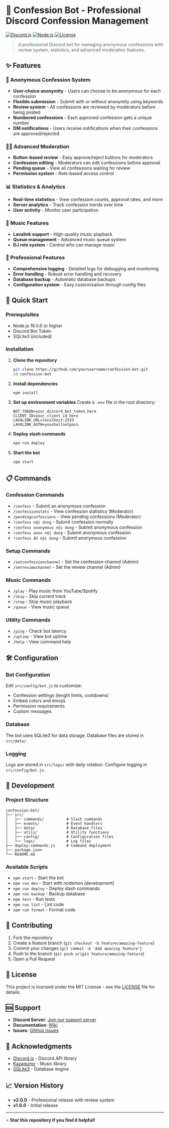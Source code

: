 # 🤖 Confession Bot - Professional Discord Confession Management

[![Discord.js](https://img.shields.io/badge/Discord.js-14.11.0-blue.svg)](https://discord.js.org/)
[![Node.js](https://img.shields.io/badge/Node.js-16.0.0+-green.svg)](https://nodejs.org/)
[![License](https://img.shields.io/badge/License-MIT-yellow.svg)](LICENSE)

> A professional Discord bot for managing anonymous confessions with review system, statistics, and advanced moderation features.

## ✨ Features

### 🔐 Anonymous Confession System
- **User-choice anonymity** - Users can choose to be anonymous for each confession
- **Flexible submission** - Submit with or without anonymity using keywords
- **Review system** - All confessions are reviewed by moderators before being posted
- **Numbered confessions** - Each approved confession gets a unique number
- **DM notifications** - Users receive notifications when their confessions are approved/rejected

### 👨‍⚖️ Advanced Moderation
- **Button-based review** - Easy approve/reject buttons for moderators
- **Confession editing** - Moderators can edit confessions before approval
- **Pending queue** - View all confessions waiting for review
- **Permission system** - Role-based access control

### 📊 Statistics & Analytics
- **Real-time statistics** - View confession counts, approval rates, and more
- **Server analytics** - Track confession trends over time
- **User activity** - Monitor user participation

### 🎵 Music Features
- **Lavalink support** - High-quality music playback
- **Queue management** - Advanced music queue system
- **DJ role system** - Control who can manage music

### 🔧 Professional Features
- **Comprehensive logging** - Detailed logs for debugging and monitoring
- **Error handling** - Robust error handling and recovery
- **Database backup** - Automatic database backups
- **Configuration system** - Easy customization through config files

## 🚀 Quick Start

### Prerequisites
- Node.js 16.0.0 or higher
- Discord Bot Token
- SQLite3 (included)

### Installation

1. **Clone the repository**
   ```bash
   git clone https://github.com/yourusername/confession-bot.git
   cd confession-bot
   ```

2. **Install dependencies**
   ```bash
   npm install
   ```

3. **Set up environment variables**
   Create a `.env` file in the root directory:
   ```env
   BOT_TOKEN=your_discord_bot_token_here
   CLIENT_ID=your_client_id_here
   LAVALINK_URL=localhost:2333
   LAVALINK_AUTH=youshallnotpass
   ```

4. **Deploy slash commands**
   ```bash
   npm run deploy
   ```

5. **Start the bot**
   ```bash
   npm start
   ```

## 📋 Commands

### Confession Commands
- `/confess` - Submit an anonymous confession
- `/confessionstats` - View confession statistics (Moderator)
- `/pendingconfessions` - View pending confessions (Moderator)
- `!confess nội dung` - Submit confession normally
- `!confess anonymous nội dung` - Submit anonymous confession
- `!confess anon nội dung` - Submit anonymous confession
- `!confess ẩn nội dung` - Submit anonymous confession

### Setup Commands
- `/setconfessionchannel` - Set the confession channel (Admin)
- `/setreviewchannel` - Set the review channel (Admin)

### Music Commands
- `/play` - Play music from YouTube/Spotify
- `/skip` - Skip current track
- `/stop` - Stop music playback
- `/queue` - View music queue

### Utility Commands
- `/ping` - Check bot latency
- `/uptime` - View bot uptime
- `/help` - View command help

## 🛠️ Configuration

### Bot Configuration
Edit `src/config/bot.js` to customize:
- Confession settings (length limits, cooldowns)
- Embed colors and emojis
- Permission requirements
- Custom messages

### Database
The bot uses SQLite3 for data storage. Database files are stored in `src/data/`.

### Logging
Logs are stored in `src/logs/` with daily rotation. Configure logging in `src/config/bot.js`.

## 🔧 Development

### Project Structure
```
confession-bot/
├── src/
│   ├── commands/          # Slash commands
│   ├── events/            # Event handlers
│   ├── data/              # Database files
│   ├── utils/             # Utility functions
│   ├── config/            # Configuration files
│   └── logs/              # Log files
├── deploy-commands.js     # Command deployment
├── package.json
└── README.md
```

### Available Scripts
- `npm start` - Start the bot
- `npm run dev` - Start with nodemon (development)
- `npm run deploy` - Deploy slash commands
- `npm run backup` - Backup database
- `npm test` - Run tests
- `npm run lint` - Lint code
- `npm run format` - Format code

## 🤝 Contributing

1. Fork the repository
2. Create a feature branch (`git checkout -b feature/amazing-feature`)
3. Commit your changes (`git commit -m 'Add amazing feature'`)
4. Push to the branch (`git push origin feature/amazing-feature`)
5. Open a Pull Request

## 📝 License

This project is licensed under the MIT License - see the [LICENSE](LICENSE) file for details.

## 🆘 Support

- **Discord Server**: [Join our support server](https://discord.gg/yoursupport)
- **Documentation**: [Wiki](https://github.com/yourusername/confession-bot/wiki)
- **Issues**: [GitHub Issues](https://github.com/yourusername/confession-bot/issues)

## 🙏 Acknowledgments

- [Discord.js](https://discord.js.org/) - Discord API library
- [Kazagumo](https://github.com/Devoxin/Kazagumo) - Music library
- [SQLite3](https://www.sqlite.org/) - Database engine

## 📈 Version History

- **v2.0.0** - Professional release with review system
- **v1.0.0** - Initial release

---

⭐ **Star this repository if you find it helpful!** 